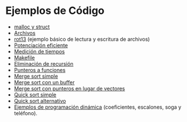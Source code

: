 # Ejemplos de Código

  * [malloc y struct](https://drive.google.com/open?id=1L3-Hh9YWFa4_pZmsroA3frPClHcATsGf)
  * [Archivos](https://drive.google.com/open?id=1QJ2Z-Rd2ciTKIM-0R96q_jXI1dW4hzH5)
  * [rot13](https://drive.google.com/open?id=1GSTRmDn1aikcd9G5ujHIilA1525zPUJM) (ejemplo básico de lectura y escritura de archivos)
  * [Potenciación eficiente](https://drive.google.com/open?id=1OAhV9cmYYO0bbRGuABjYsN6alY2AeIUj)
  * [Medición  de tiempos](https://drive.google.com/open?id=1TtDg-XpgbJcDZjM44nCvHoTJ2Jv0Lw-a)
  * [Makefile](https://drive.google.com/open?id=15QDg5EmjCXVE_jrthNm-78TkG9fvG9K8)
  * [Eliminación de recursión](https://drive.google.com/open?id=1o3o1mqMfubTvy1Q4A7gHtoJ36MwzSki4)
  * [Punteros a funciones](https://drive.google.com/open?id=1vjQZalFTNfWXCYJEVL9sU4i8FcZSn2io)
  * [Merge sort simple](https://drive.google.com/open?id=109SXbXwH-HOoCzfHJERNeaJcyt7gcl_D)
  * [Merge sort con un buffer](https://drive.google.com/open?id=10bVMcFF57iFWjbHw-YBRndkRR-aJodSj)
  * [Merge sort con punteros en lugar de vectores](https://drive.google.com/open?id=1ISdUlErJziiO_3Do8i3HjYRBuHtJ5lW7)
  * [Quick sort simple](https://drive.google.com/open?id=1AU4HaMJZpe6F4C7YFNnVoNkYwyKBF0wc)
  * [Quick sort alternativo](https://drive.google.com/open?id=1wId-_djgfYMQB62lfgV5C4czm--MkNm_)
  * [Ejemplos de programación dinámica](https://drive.google.com/open?id=1d74zabP5mQ7V71ujqqheWShTOWkVgvjb) (coeficientes, escalones, soga y teléfono).
